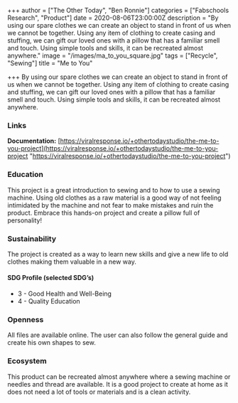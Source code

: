 +++
author = ["The Other Today", "Ben Ronnie"]
categories = ["Fabschools Research", "Product"]
date = 2020-08-06T23:00:00Z
description = "By using our spare clothes we can create an object to stand in front of us when we cannot be together. Using any item of clothing to create casing and stuffing, we can gift our loved ones with a pillow that has a familiar smell and touch. Using simple tools and skills, it can be recreated almost anywhere."
image = "/images/ma_to_you_square.jpg"
tags = ["Recycle", "Sewing"]
title = "Me to You"

+++
By using our spare clothes we can create an object to stand in front of us when we cannot be together. Using any item of clothing to create casing and stuffing, we can gift our loved ones with a pillow that has a familiar smell and touch. Using simple tools and skills, it can be recreated almost anywhere.

### Links

**Documentation:** [https://viralresponse.io/+othertodaystudio/the-me-to-you-project](https://viralresponse.io/+othertodaystudio/the-me-to-you-project "https://viralresponse.io/+othertodaystudio/the-me-to-you-project")

### Education

This project is a great introduction to sewing and to how to use a sewing machine. Using old clothes as a raw material is a good way of not feeling intimidated by the machine and not fear to make mistakes and ruin the product. Embrace this hands-on project and create a pillow full of personality!

### Sustainability

The project is created as a way to learn new skills and give a new life to old clothes making them valuable in a new way.

#### SDG Profile (selected SDG’s)

* 3 - Good Health and Well-Being
* 4 - Quality Education

### Openness

All files are available online. The user can also follow the general guide and create his own shapes to sew.

### Ecosystem

This product can be recreated almost anywhere where a sewing machine or needles and thread are available. It is a good project to create at home as it does not need a lot of tools or materials and is a clean activity.